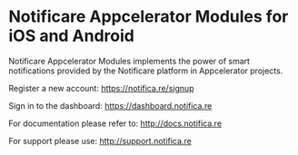 Notificare Appcelerator Modules for iOS and Android
===================

Notificare Appcelerator Modules implements the power of smart notifications provided by the Notificare platform in Appcelerator projects.

Register a new account:
https://notifica.re/signup

Sign in to the dashboard:
https://dashboard.notifica.re

For documentation please refer to:
http://docs.notifica.re

For support please use:
http://support.notifica.re
